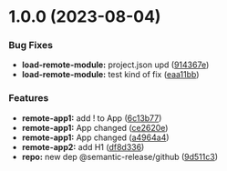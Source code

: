 # 1.0.0 (2023-08-04)


### Bug Fixes

* **load-remote-module:** project.json upd ([914367e](https://github.com/MisterShyster/mf-nx-test-repo/commit/914367e9036fd18b596f7ea82ba75cb6e07959e8))
* **load-remote-module:** test kind of fix ([eaa11bb](https://github.com/MisterShyster/mf-nx-test-repo/commit/eaa11bbc7681962f54dc673f150612d43c5ea884))


### Features

* **remote-app1:** add ! to App ([6c13b77](https://github.com/MisterShyster/mf-nx-test-repo/commit/6c13b77ccce01e68b2598c4663e6eb3f4dc2d51e))
* **remote-app1:** App changed ([ce2620e](https://github.com/MisterShyster/mf-nx-test-repo/commit/ce2620e0f10f52fe8028ee3cc658f7f184decdc8))
* **remote-app1:** App changed ([a4964a4](https://github.com/MisterShyster/mf-nx-test-repo/commit/a4964a447cd3ef5d59e9d3393d2d8a098012738f))
* **remote-app2:** add H1 ([df8d336](https://github.com/MisterShyster/mf-nx-test-repo/commit/df8d3366dde52a042be2c12fd6531c1a96cfbc45))
* **repo:** new dep @semantic-release/github ([9d511c3](https://github.com/MisterShyster/mf-nx-test-repo/commit/9d511c3bff25a849b88dc7e07992f9e7cefe141e))
